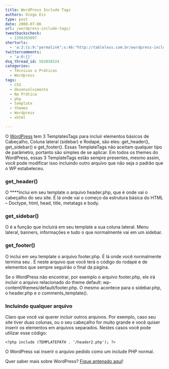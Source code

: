 ```yaml
---
title: WordPress Include Tags
authors: Diego Eis
type: post
date: 2008-07-06
url: /wordpress-include-tags/
tweetbackscheck:
  - 1356393097
shorturls:
  - 'a:3:{s:9:"permalink";s:46:"http://tableless.com.br/wordpress-include-tags";s:7:"tinyurl";s:26:"http://tinyurl.com/3blm938";s:4:"isgd";s:19:"http://is.gd/KilJqu";}'
twittercomments:
  - 'a:0:{}'
dsq_thread_id: 503038324
categories:
  - Técnicas e Práticas
  - Wordpress
tags:
  - CSS
  - desenvolvimento
  - Na Prática
  - php
  - template
  - themes
  - Wordpress
  - xhtml

---
```

O [WordPress][1] tem 3 TemplatesTags para incluir elementos básicos de Cabeçalho, Coluna lateral (sidebar) e Rodapé, são eles: get\_header(), get\_sidebar() e get_footer(). Essas TemplateTags não aceitam qualquer tipo de parâmetro, portanto são simples de se aplicar. Em todos os themes do WordPress, essas 3 TemplateTags estão sempre presentes, mesmo assim, você pode modificar isso incluindo outro arquivo que não seja o padrão que o WP estabeleceu.
  
<!--more-->

### get_header()

O **<?php get_header(); ?>**inclui em seu template o arquivo header.php, que é onde vai o cabeçalho do seu site. É lá onde vai o começo da estrutura básica do HTML &#8211; Doctype, html, head, title, metatags e body.

### get_sidebar()

O **<?php get_sidebar(); ?>** é a função que incluirá em seu template a sua coluna lateral. Menu lateral, banners, informações e tudo o que normalmente vai em um sidebar.

### get_footer()

O **<?php get_footer(); ?>** inclui em seu template o arquivo footer.php. É lá onde você normalmente termina seu . É neste arquivo que você terá o código do rodapé e de elementos que sempre seguirão o final da página.

Se o WordPress não encontrar, por exemplo o arquivo footer.php, ele irá incluir o arquivo relacionado do theme default: wp-content/themes/default/footer.php. O mesmo acontece para o sidebar.php, o header.php e o comments_template().

### Incluindo qualquer arquivo

Claro que você vai querer incluir outros arquivos. Por exemplo, caso seu site tiver duas colunas, ou o seu cabeçalho for muito grande e você quiser inserir os elementos em arquivos separados. Nestes casos você pode utilizar esse código:

`<?php include (TEMPLATEPATH . '/header2.php'); ?>`

O WordPress vai inserir o arquivo pedido como um include PHP normal.

Quer saber mais sobre WordPress? [Fique antenado aqui][2]!

 [1]: http://wordpress.org/
 [2]: http://tableless.com.br/wordpress